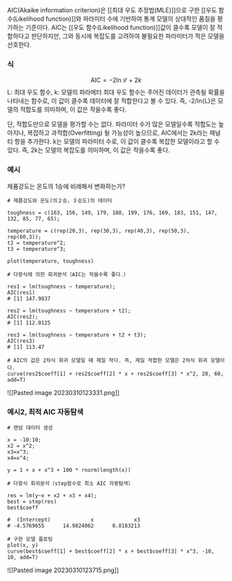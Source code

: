 AIC(Akaike information criterion)은 [[최대 우도 추정법(MLE)]]으로 구한 [[우도 함수(Likelihood function)]]와 파라미터 수에 기반하여 통계 모델의 상대적인 품질을 평가하는 기준이다. AIC는 [[우도 함수(Likelihood function)]]값이 클수록 모델이 잘 적합하다고 판단하지만, 그와 동시에 복잡도를 고려하여 불필요한 파라미터가 적은 모델을 선호한다. 

### 식
$$\mathrm {AIC} = - 2\ln \mathcal {L} + 2k $$
L: 최대 우도 함수, k: 모델의 파라메터
최대 우도 함수는 주어진 데이터가 관측될 확률을 나타내는 함수로, 이 값이 클수록 데이터에 잘 적합한다고 볼 수 있다. 
즉, -2/ln{L}은 모델의 적합도를 의미하며, 이 값은 작을수록 좋다.

단, 적합도만으로 모델을 평가할 수는 없다. 파라미터 수가 많은 모델일수록 적합도는 높아지나, 복잡하고 과적합(Overfitting) 될 가능성이 높으므로, AIC에서는 2k라는 패널티 항을 추가한다. k는 모델의 파라미터 수로, 이 값이 클수록 복잡한 모델이라고 할 수 있다. 
즉, 2k는 모델의 복잡도를 의미하며, 이 값은 작을수록 좋다. 

### 예시
제품강도는 온도의 1승에 비례해서 변화하는가?

```
# 제품강도와 온도(의２승，３승도)의 데이터

toughness = c(163, 156, 149, 179, 188, 199, 176, 169, 183, 151, 147, 132, 85, 77, 65);

temperature = c(rep(20,3), rep(30,3), rep(40,3), rep(50,3), rep(60,3)); 
t2 = temperature^2; 
t3 = temperature^3;

plot(temperature, toughness)

# 다항식에 의한 회귀분석（AIC는 작을수록 좋다.）

res1 = lm(toughness ~ temperature);  
AIC(res1)
# [1] 147.9837

res2 = lm(toughness ~ temperature + t2); 
AIC(res2); 
# [1] 112.0125

res3 = lm(toughness ~ temperature + t2 + t3); 
AIC(res3)
# [1] 113.47

# AIC의 값은 2차식 회귀 모델일 때 제일 작다. 즉, 제일 적합한 모델은 2차식 회귀 모델이다.
curve(res2$coeff[1] + res2$coeff[2] * x + res2$coeff[3] * x^2, 20, 60, add=T)
```
![[Pasted image 20230310123331.png]]
### 예시2, 최적 AIC 자동탐색
```
# 랜덤 데이터 생성

x = -10:10; 
x2 = x^2; 
x3=x^3; 
x4=x^4;

y = 1 + x + x^3 + 100 * rnorm(length(x))

# 다항식 회귀분석（step함수로 최소 AIC 자동탐색）

res = lm(y~x + x2 + x3 + x4);
best = step(res)
best$coeff

#  (Intercept)             x             x3
# -4.5769655      14.9824062      0.8183213

# 구한 모델 플로팅
plot(x, y)
curve(best$coeff[1] + best$coeff[2] * x + best$coeff[3] * x^3, -10, 10, add=T)
```
![[Pasted image 20230310123715.png]]